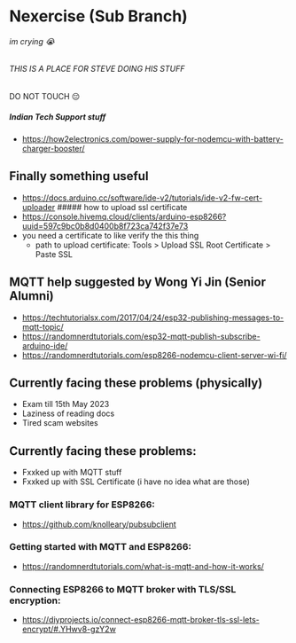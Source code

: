 # Nexercise (Sub Branch)
###### im crying 😭
###### THIS IS A PLACE FOR STEVE DOING HIS STUFF 
DO NOT TOUCH 😔
##### Indian Tech Support stuff
- https://how2electronics.com/power-supply-for-nodemcu-with-battery-charger-booster/

## Finally something useful
- https://docs.arduino.cc/software/ide-v2/tutorials/ide-v2-fw-cert-uploader ##### how to upload ssl certificate 
- https://console.hivemq.cloud/clients/arduino-esp8266?uuid=597c9bc0b8d0400b8f723ca742f37e73
- you need a certificate to like verify the this thing
  - path to upload certificate: Tools > Upload SSL Root Certificate > Paste SSL
  
## MQTT help suggested by Wong Yi Jin (Senior Alumni)
- https://techtutorialsx.com/2017/04/24/esp32-publishing-messages-to-mqtt-topic/
- https://randomnerdtutorials.com/esp32-mqtt-publish-subscribe-arduino-ide/
- https://randomnerdtutorials.com/esp8266-nodemcu-client-server-wi-fi/

## Currently facing these problems (physically)
- Exam till 15th May 2023
- Laziness of reading docs
- Tired scam websites

## Currently facing these problems:
- Fxxked up with MQTT stuff
- Fxxked up with SSL Certificate (i have no idea what are those)

### MQTT client library for ESP8266: 
- https://github.com/knolleary/pubsubclient

### Getting started with MQTT and ESP8266: 
- https://randomnerdtutorials.com/what-is-mqtt-and-how-it-works/

### Connecting ESP8266 to MQTT broker with TLS/SSL encryption: 
- https://diyprojects.io/connect-esp8266-mqtt-broker-tls-ssl-lets-encrypt/#.YHwv8-gzY2w

